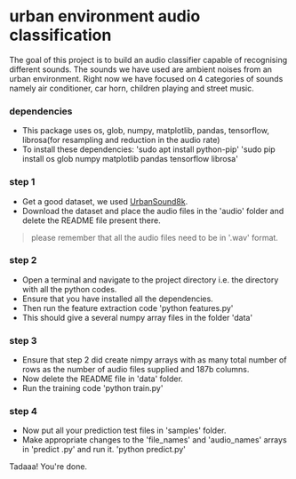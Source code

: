 # urban environment audio classification

The goal of this project is to build an audio classifier capable of recognising different sounds. The sounds we have used are ambient noises from an urban environment. Right now we have focused on 4 categories of sounds namely air conditioner, car horn, children playing and street music.

### dependencies

- This package uses os, glob, numpy, matplotlib, pandas, tensorflow, librosa(for resampling and reduction in the audio rate)
- To install these dependencies:
'sudo apt install python-pip'
'sudo pip install os glob numpy matplotlib pandas tensorflow librosa'

### step 1

- Get a good dataset, we used [UrbanSound8k](https://serv.cusp.nyu.edu/projects/urbansounddataset/urbansound8k.html "UrbanSound8k Dataset"). 
- Download the dataset and place the audio files in the 'audio' folder and delete the README file present there.
> please remember that all the audio files need to be in '.wav' format.

### step 2 

- Open a terminal and navigate to the project directory i.e. the directory with all the python codes.
- Ensure that you have installed all the dependencies.
- Then run the feature extraction code
'python features.py'
- This should give a several numpy array files in the folder 'data'

### step 3

- Ensure that step 2 did create nimpy arrays with as many total number of rows as the number of audio files supplied and 187b columns.
- Now delete the README file in 'data' folder.
- Run the training code
'python train.py'

### step 4

- Now put all your prediction test files in 'samples' folder.
- Make appropriate changes to the 'file_names' and 'audio_names' arrays in 'predict .py' and run it.
'python predict.py'

Tadaaa! You're done.
